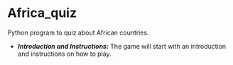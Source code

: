 # Africa_quiz
Python program to quiz about African countries.
+ ***Introduction and Instructions:*** The game will start with an introduction and instructions on how to play.
